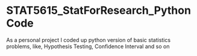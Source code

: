 # STAT5615_StatForResearch_PythonCode
As a personal project I coded up python version of basic statistics problems, like, Hypothesis Testing, Confidence Interval and so on
